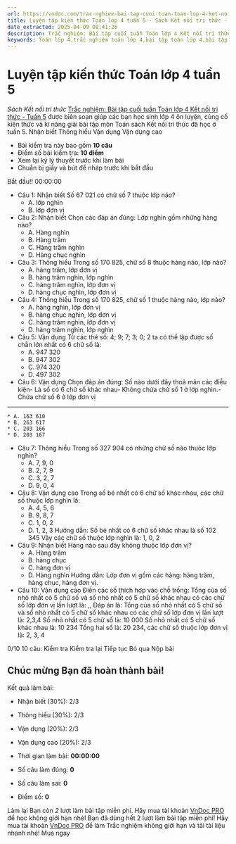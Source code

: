 ```yaml
---
url: https://vndoc.com/trac-nghiem-bai-tap-cuoi-tuan-toan-lop-4-ket-noi-tri-thuc-tuan-5-326090
title: Luyện tập kiến thức Toán lớp 4 tuần 5 - Sách Kết nối tri thức - VnDoc.com
date_extracted: 2025-04-09 08:41:26
description: Trắc nghiệm: Bài tập cuối tuần Toán lớp 4 Kết nối tri thức - Tuần 5 giúp các em ôn tập kiến thức và luyện giải các dạng bài tập đã học trong tuần 5.
keywords: Toán lớp 4,trắc nghiệm toán lớp 4,bài tập toán lớp 4,bài tập cuối tuần toán lớp 4,bài tập cuối tuần toán 4 sách kết nối,bài tập cuối tuần môn Toán lớp 4 kết nối tri thức tuần 5,bài tập tuần 4 môn toán lớp 4 kết nối tri thức,đề kiểm tra cuối tuần 5 môn toán lớp 4 kết nối tri thức,bài tập cuối tuần toán 4 kết nối tuần 5,trắc nghiệm toán 4 tuần 5
---
```


# Luyện tập kiến thức Toán lớp 4 tuần 5
 _Sách Kết nối tri thức_
[Trắc nghiệm: Bài tập cuối tuần Toán lớp 4 Kết nối tri thức - Tuần 5](<https://vndoc.com/trac-nghiem-bai-tap-cuoi-tuan-toan-lop-4-ket-noi-tri-thuc-tuan-5-326090>) được biên soạn giúp các bạn học sinh lớp 4 ôn luyện, củng cố kiến thức và kĩ năng giải bài tập môn Toán sách Kết nối tri thức đã học ở tuần 5.
Nhận biết Thông hiểu Vận dụng Vận dụng cao
  * Bài kiểm tra này bao gồm **10 câu**
  * Điểm số bài kiểm tra: **10 điểm**
  * Xem lại kỹ lý thuyết trước khi làm bài
  * Chuẩn bị giấy và bút để nháp trước khi bắt đầu

Bắt đầu\!\!
00:00:00
  * Câu 1:  Nhận biết
Số 67 021 có chữ số 7 thuộc lớp nào?
    * A. lớp nghìn 
    * B. lớp đơn vị 
  * Câu 2:  Nhận biết
Chọn các đáp án đúng: Lớp nghìn gồm những hàng nào?
    * A. Hàng nghìn 
    * B. Hàng trăm 
    * C. Hàng trăm nghìn 
    * D. Hàng chục nghìn 
  * Câu 3:  Thông hiểu
Trong số 170 825, chữ số 8 thuộc hàng nào, lớp nào?
    * A. hàng trăm, lớp đơn vị 
    * B. hàng trăm nghìn, lớp nghìn 
    * C. hàng trăm nghìn, lớp đơn vị 
    * D. hàng chục nghìn, lớp đơn vị 
  * Câu 4:  Thông hiểu
Trong số 170 825, chữ số 1 thuộc hàng nào, lớp nào?
    * A. hàng nghìn, lớp đơn vị 
    * B. hàng chục nghìn, lớp đơn vị 
    * C. hàng trăm nghìn, lớp đơn vị 
    * D. hàng trăm nghìn, lớp nghìn 
  * Câu 5:  Vận dụng
Từ các thẻ số: 4; 9; 7; 3; 0; 2 ta có thể lập được số chẵn lớn nhất có 6 chữ số là:
    * A. 947 320 
    * B. 947 302 
    * C. 974 320 
    * D. 497 302 
  * Câu 6:  Vận dụng
Chọn đáp án đúng:
Số nào dưới đây thoả mãn các điều kiện\- Là số có 6 chữ số khác nhau\- Không chứa chữ số 1 ở lớp nghìn.\- Chứa chữ số 6 ở lớp đơn vị  
---  
    * A. 163 610 
    * B. 263 617 
    * C. 203 166 
    * D. 203 167 
  * Câu 7:  Thông hiểu
Trong số 327 904 có những chữ số nào thuôc lớp nghìn?
    * A. 7, 9, 0 
    * B. 2, 7, 9 
    * C. 3, 2, 7 
    * D. 9, 0, 4 
  * Câu 8:  Vận dụng cao
Trong số bé nhất có 6 chữ số khác nhau, các chữ số thuộc lớp nghìn là:
    * A. 4, 5, 6 
    * B. 9, 8, 7 
    * C. 1, 0, 2 
    * D. 1, 2, 3 
Hướng dẫn: 
Số bé nhất có 6 chữ số khác nhau là số 102 345
Vậy các chữ số thuộc lớp nghìn là: 1, 0, 2
  * Câu 9:  Nhận biết
Hàng nào sau đây không thuộc lớp đơn vị?
    * A. Hàng trăm 
    * B. hàng chục 
    * C. hàng đơn vị 
    * D. Hàng nghìn 
Hướng dẫn: 
Lớp đơn vị gồm các hàng: hàng trăm, hàng chục, hàng đơn vị.
  * Câu 10:  Vận dụng cao
Điền các số thích hợp vào chỗ trống:
Tổng của số nhỏ nhất có 5 chữ số và số nhỏ nhất có 5 chữ số khác nhau có các chữ số lớp đơn vị lần lượt là: ,,
Đáp án là:
Tổng của số nhỏ nhất có 5 chữ số và số nhỏ nhất có 5 chữ số khác nhau có các chữ số lớp đơn vị lần lượt là: 2,3,4
Số nhỏ nhất có 5 chữ số là: 10 000
Số nhỏ nhất có 5 chữ số khác nhau là: 10 234
Tổng hai số là: 20 234, các chữ số thuộc lớp đơn vị là: 2, 3, 4

0/10
10 câu:
Kiểm tra Kiểm tra lại Tiếp tục Bỏ qua Nộp bài
## Chúc mừng Bạn đã hoàn thành bài\!
Kết quả làm bài:
  * Nhận biết \(30%\):
2/3
  * Thông hiểu \(30%\):
2/3
  * Vận dụng \(20%\):
2/3
  * Vận dụng cao \(20%\):
2/3

  * Thời gian làm bài:  **00:00:00**
  * Số câu làm đúng: **0**
  * Số câu làm sai: **0**
  * Điểm số: **0**

Làm lại
Bạn còn _2_ lượt làm bài tập miễn phí. Hãy mua tài khoản [VnDoc PRO](</pro>) để học không giới hạn nhé\!  Bạn đã dùng hết 2 lượt làm bài tập miễn phí\! Hãy mua tài khoản [VnDoc PRO](</pro>) để làm Trắc nghiệm không giới hạn và tải tài liệu nhanh nhé\!  Mua ngay
